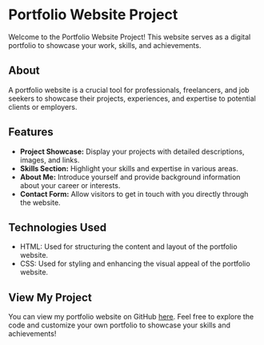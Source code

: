 # Portfolio Website Project

Welcome to the Portfolio Website Project! This website serves as a digital portfolio to showcase your work, skills, and achievements.

## About

A portfolio website is a crucial tool for professionals, freelancers, and job seekers to showcase their projects, experiences, and expertise to potential clients or employers.

## Features

- **Project Showcase:** Display your projects with detailed descriptions, images, and links.
- **Skills Section:** Highlight your skills and expertise in various areas.
- **About Me:** Introduce yourself and provide background information about your career or interests.
- **Contact Form:** Allow visitors to get in touch with you directly through the website.

## Technologies Used

- HTML: Used for structuring the content and layout of the portfolio website.
- CSS: Used for styling and enhancing the visual appeal of the portfolio website.

## View My Project 

You can view my portfolio website on GitHub [here](https://tr45o.github.io/Portfolio/). Feel free to explore the code and customize your own portfolio to showcase your skills and achievements!

